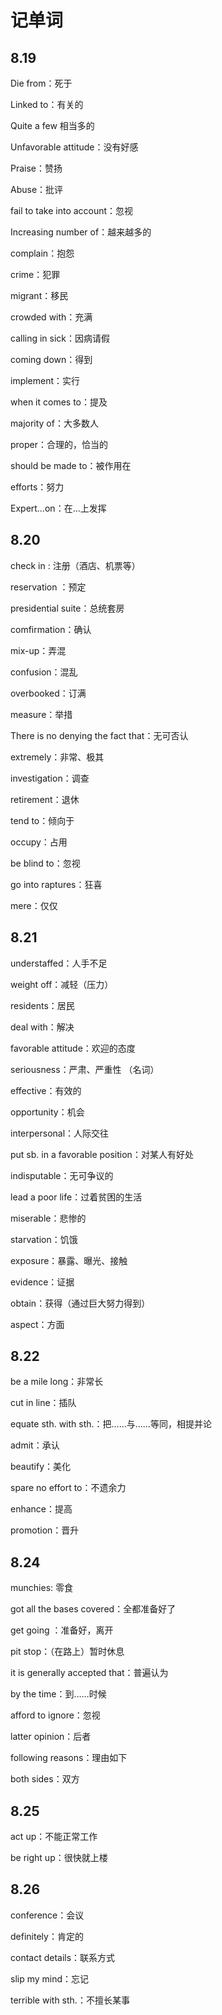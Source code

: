 # 记单词

## 8.19

Die from：死于

Linked to：有关的

Quite a few 相当多的

Unfavorable attitude：没有好感

Praise：赞扬 

Abuse：批评

fail to take into account：忽视

Increasing number of：越来越多的

complain：抱怨

crime：犯罪

migrant：移民

crowded with：充满

calling in sick：因病请假

coming down：得到

implement：实行

when it comes to：提及

majority of：大多数人

proper：合理的，恰当的

should be made to：被作用在

efforts：努力

Expert…on：在...上发挥

## 8.20

check in : 注册（酒店、机票等）

reservation ：预定

presidential suite：总统套房

comfirmation：确认

mix-up：弄混

confusion：混乱

overbooked：订满

measure：举措

There is no denying the fact that：无可否认

extremely：非常、极其

investigation：调查

retirement：退休

tend to：倾向于

occupy：占用

be blind to：忽视

go into raptures：狂喜

mere：仅仅

## 8.21

understaffed：人手不足

weight off：减轻（压力）

residents：居民

deal with：解决

favorable attitude：欢迎的态度

seriousness：严肃、严重性 （名词）

effective：有效的

opportunity：机会

interpersonal：人际交往

put sb. in a favorable position：对某人有好处

indisputable：无可争议的

lead a poor life：过着贫困的生活

miserable：悲惨的

starvation：饥饿

exposure：暴露、曝光、接触

evidence：证据

obtain：获得（通过巨大努力得到）

aspect：方面

## 8.22

be a mile long：非常长

cut in line：插队

equate sth. with sth.：把……与……等同，相提并论

admit：承认

beautify：美化

spare no effort to：不遗余力

enhance：提高

promotion：晋升

## 8.24

munchies: 零食

got all the bases covered：全都准备好了

get going ：准备好，离开

pit stop：（在路上）暂时休息

it is generally accepted that：普遍认为

by the time：到……时候

afford to ignore：忽视

latter opinion：后者

following reasons：理由如下

both sides：双方

## 8.25

act up：不能正常工作

be right up：很快就上楼

## 8.26

conference：会议

definitely：肯定的

contact details：联系方式

slip my mind：忘记

terrible with sth.：不擅长某事

